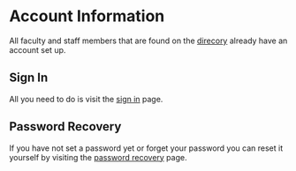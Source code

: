 # Account Information

All faculty and staff members that are found on the [direcory](http://antiochcollege.org/college-directory) already have an account set up. 

## Sign In

All you need to do is visit the [sign in](http://antiochcollege.org/user) page. 

## Password Recovery

If you have not set a password yet
or forget your password you can reset it yourself by visiting the
[password recovery](http://antiochcollege.org/user/password) page.


